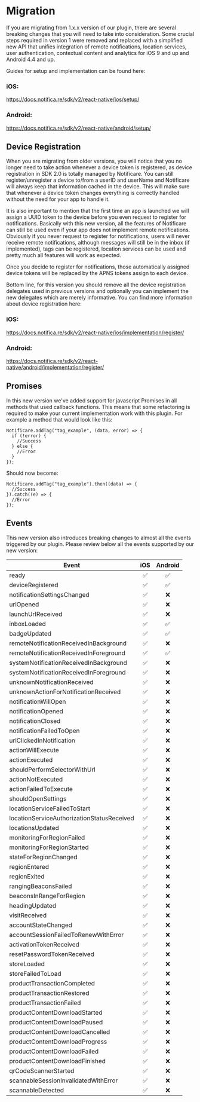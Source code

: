 # Migration

If you are migrating from 1.x.x version of our plugin, there are several breaking changes that you will need to take into consideration. Some crucial steps required in version 1 were removed and replaced with a simplified new API that unifies integration of remote notifications, location services, user authentication, contextual content and analytics for iOS 9 and up and Android 4.4 and up.

Guides for setup and implementation can be found here:

### iOS:
https://docs.notifica.re/sdk/v2/react-native/ios/setup/

### Android:
https://docs.notifica.re/sdk/v2/react-native/android/setup/


## Device Registration

When you are migrating from older versions, you will notice that you no longer need to take action whenever a device token is registered, as device registration in SDK 2.0 is totally managed by Notificare. You can still register/unregister a device to/from a userID and userName and Notificare will always keep that information cached in the device. This will make sure that whenever a device token changes everything is correctly handled without the need for your app to handle it. 

It is also important to mention that the first time an app is launched we will assign a UUID token to the device before you even request to register for notifications. Basically with this new version, all the features of Notificare can still be used even if your app does not implement remote notifications. Obviously if you never request to register for notifications, users will never receive remote notifications, although messages will still be in the inbox (if implemented), tags can be registered, location services can be used and pretty much all features will work as expected.

Once you decide to register for notifications, those automatically assigned device tokens will be replaced by the APNS tokens assign to each device. 

Bottom line, for this version you should remove all the device registration delegates used in previous versions and optionally you can implement the new delegates which are merely informative. You can find more information about device registration here:

### iOS:
https://docs.notifica.re/sdk/v2/react-native/ios/implementation/register/ 

### Android:
https://docs.notifica.re/sdk/v2/react-native/android/implementation/register/

## Promises
In this new version we've added support for javascript Promises in all methods that used callback functions. This means that some refactoring is required to make your current implementation work with this plugin. For example a method that would look like this:

```
Notificare.addTag("tag_example", (data, error) => {
  if (!error) {
    //Success
  } else {
    //Error
  }
});
```

Should now become:
```
Notificare.addTag("tag_example").then((data) => {
  //Success
}).catch((e) => {
  //Error
});
```

## Events
This new version also introduces breaking changes to almost all the events triggered by our plugin. Please review below all the events supported by our new version:

| Event | iOS | Android |
|-------|:---:|:-------:|
| ready | :white_check_mark: | :white_check_mark: |
| deviceRegistered | :white_check_mark: | :white_check_mark: |
| notificationSettingsChanged | :white_check_mark: | :x: |
| urlOpened | :white_check_mark: | :x: |
| launchUrlReceived | :white_check_mark: | :x: |
| inboxLoaded | :white_check_mark: | :white_check_mark: |
| badgeUpdated | :white_check_mark: | :white_check_mark: |
| remoteNotificationReceivedInBackground | :white_check_mark: | :x: |
| remoteNotificationReceivedInForeground | :white_check_mark: | :white_check_mark: |
| systemNotificationReceivedInBackground | :white_check_mark: | :x: |
| systemNotificationReceivedInForeground | :white_check_mark: | :x: |
| unknownNotificationReceived | :white_check_mark: | :x: |
| unknownActionForNotificationReceived | :white_check_mark: | :x: |
| notificationWillOpen | :white_check_mark: | :x: |
| notificationOpened | :white_check_mark: | :x: |
| notificationClosed | :white_check_mark: | :x: |
| notificationFailedToOpen | :white_check_mark: | :x: |
| urlClickedInNotification | :white_check_mark: | :x: |
| actionWillExecute | :white_check_mark: | :x: |
| actionExecuted | :white_check_mark: | :x: |
| shouldPerformSelectorWithUrl | :white_check_mark: | :x: |
| actionNotExecuted | :white_check_mark: | :x: |
| actionFailedToExecute | :white_check_mark: | :x: |
| shouldOpenSettings | :white_check_mark: | :x: |
| locationServiceFailedToStart | :white_check_mark: | :x: |
| locationServiceAuthorizationStatusReceived | :white_check_mark: | :x: |
| locationsUpdated | :white_check_mark: | :x: |
| monitoringForRegionFailed | :white_check_mark: | :x: |
| monitoringForRegionStarted | :white_check_mark: | :x: |
| stateForRegionChanged | :white_check_mark: | :x: |
| regionEntered | :white_check_mark: | :x: |
| regionExited | :white_check_mark: | :x: |
| rangingBeaconsFailed | :white_check_mark: | :x: |
| beaconsInRangeForRegion | :white_check_mark: | :x: |
| headingUpdated | :white_check_mark: | :x: |
| visitReceived | :white_check_mark: | :x: |
| accountStateChanged | :white_check_mark: | :x: |
| accountSessionFailedToRenewWithError | :white_check_mark: | :x: |
| activationTokenReceived | :white_check_mark: | :x: |
| resetPasswordTokenReceived | :white_check_mark: | :x: |
| storeLoaded | :white_check_mark: | :x: |
| storeFailedToLoad | :white_check_mark: | :x: |
| productTransactionCompleted | :white_check_mark: | :x: |
| productTransactionRestored | :white_check_mark: | :x: |
| productTransactionFailed | :white_check_mark: | :x: |
| productContentDownloadStarted | :white_check_mark: | :x: |
| productContentDownloadPaused | :white_check_mark: | :x: |
| productContentDownloadCancelled | :white_check_mark: | :x: |
| productContentDownloadProgress | :white_check_mark: | :x: |
| productContentDownloadFailed | :white_check_mark: | :x: |
| productContentDownloadFinished | :white_check_mark: | :x: |
| qrCodeScannerStarted | :white_check_mark: | :x: |
| scannableSessionInvalidatedWithError | :white_check_mark: | :x: |
| scannableDetected | :white_check_mark: | :x: |

